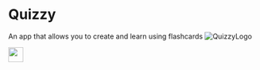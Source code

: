 # Quizzy
An app that allows you to create and learn using flashcards
![QuizzyLogo](https://github.com/user-attachments/assets/838f702a-5952-4448-9035-ebe521fedd3f)

<img src="https://github.com/user-attachments/assets/838f702a-5952-4448-9035-ebe521fedd3f" width="30">
